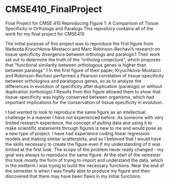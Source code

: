 # CMSE410_FinalProject
Final Project for CMSE 410 Reproducing Figure 1: A Comparison of Tissue Specificity in Orthologs and Paralogs
This repository contains all of the work for my final project for CMSE410

The initial purpose of this project was to reproduce the first figure from Nadezda Kryuchkova-Mostacci and Marc Robinson-Rechavi’s research on tissue specificity divergence between orthologs and paralogs.1 Their work set out to determine the truth of the “ortholog conjecture”, which proposes that “functional similarity between orthologous genes is higher than between paralogs''.1   In the first figure of their paper, Kryuchkova-Mostacci and Robinson-Rechavi performed  a Pearson correlation of tissue-specificity between orthologous and paralogous genes, so as to analyze the differences in evolution of specificity after duplication (paralogs) or without duplication (orthologs).1  Results from this figure allowed them to show that tissue-specificity was highly conserved between organisms, which had important implications for the conservation of tissue specificity in evolution.


I had wanted to look to reproduce the same figure as an intellectual challenge in a manner I have not experienced before. As someone with very limited research experience, the concept of pulling data and using it to make scientific statements through figures is new to me and would pose as a new type of project. I have had experience coding linear regression models and making similar scatterplots, and so I believed that I would have the skills necessary to create the figure even if my understanding of it was limited at the first look. The scope of the problem never really changed - my goal was always to reproduce the same figure. At the start of the semester this took mostly the form of trying to import and understand the data, which in the midterm I was trying to build the necessary functions. Near the end of the semester is when I was finally able to produce my figure and then discovered that there may have been flaws in my initial functions.

